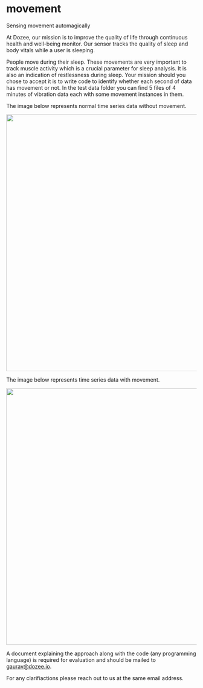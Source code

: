 # movement
Sensing movement automagically

At Dozee, our mission is to improve the quality of life through continuous health and well-being monitor. Our sensor tracks the quality of sleep and body vitals while a user is sleeping.

People move during their sleep. These movements are very important to track muscle activity which is a crucial parameter for sleep analysis. It is also an indication of restlessness during sleep. Your mission should you chose to accept it is to write code to identify whether each second of data has movement or not. In the test data folder you can find 5 files of 4 minutes of vibration data each with some movement instances in them.

The image below represents normal time series data without movement. 

<p align="center">
  <img src="https://user-images.githubusercontent.com/30309761/28403582-f2f20c48-6d42-11e7-8c76-621508bb4389.png" width="1366" height="677"/>
</p>

The image below represents time series data with movement.
<p align="center">
  <img src="https://user-images.githubusercontent.com/30309761/28405466-cbf50f98-6d4a-11e7-909a-ecc6db5b9f6a.png" width="1366" height="677"/>
</p>

A document explaining the approach along with the code (any programming language) is required for evaluation and should be mailed to gaurav@dozee.io.

For any clarifiactions please reach out to us at the same email address.
